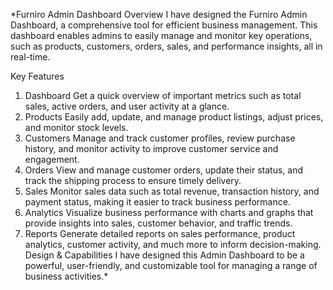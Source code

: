 *Furniro Admin Dashboard
Overview
I have designed the Furniro Admin Dashboard, a comprehensive tool for efficient business management. This dashboard enables admins to easily manage and monitor key operations, such as products, customers, orders, sales, and performance insights, all in real-time.

Key Features
1. Dashboard
Get a quick overview of important metrics such as total sales, active orders, and user activity at a glance.
2. Products
Easily add, update, and manage product listings, adjust prices, and monitor stock levels.
3. Customers
Manage and track customer profiles, review purchase history, and monitor activity to improve customer service and engagement.
4. Orders
View and manage customer orders, update their status, and track the shipping process to ensure timely delivery.
5. Sales
Monitor sales data such as total revenue, transaction history, and payment status, making it easier to track business performance.
6. Analytics
Visualize business performance with charts and graphs that provide insights into sales, customer behavior, and traffic trends.
7. Reports
Generate detailed reports on sales performance, product analytics, customer activity, and much more to inform decision-making.
Design & Capabilities
I have designed this Admin Dashboard to be a powerful, user-friendly, and customizable tool for managing a range of business activities.*


